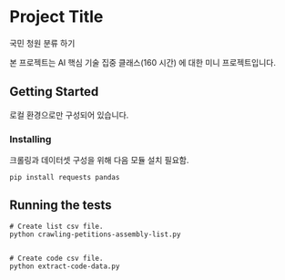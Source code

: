 # Project Title

국민 청원 분류 하기

본 프로젝트는 AI 핵심 기술 집중 클래스(160 시간) 에 대한 미니 프로젝트입니다.

## Getting Started

로컬 환경으로만 구성되어 있습니다.

### Installing

크롤링과 데이터셋 구성을 위해 다음 모듈 설치 필요함.

```
pip install requests pandas
```

## Running the tests

```
# Create list csv file.
python crawling-petitions-assembly-list.py


# Create code csv file.
python extract-code-data.py
```

